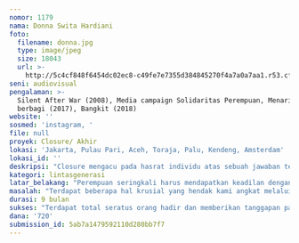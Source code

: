 ```yaml
---
nomor: 1179
nama: Donna Swita Hardiani
foto:
  filename: donna.jpg
  type: image/jpeg
  size: 18043
  url: >-
    http://5c4cf848f6454dc02ec8-c49fe7e7355d384845270f4a7a0a7aa1.r53.cf2.rackcdn.com/7e386f72-75cd-4679-b674-dafff131e455/donna.jpg
seni: audiovisual
pengalaman: >-
  Silent After War (2008), Media campaign Solidaritas Perempuan, Menari untuk
  berbagi (2017), Bangkit (2018)
website: ''
sosmed: 'instagram, '
file: null
proyek: Closure/ Akhir
lokasi: 'Jakarta, Pulau Pari, Aceh, Toraja, Palu, Kendeng, Amsterdam'
lokasi_id: ''
deskripsi: "Closure mengacu pada hasrat individu atas sebuah jawaban tegas berbagai pertanyaan yang ambigu dan penuh ketidakpastian. \r\n\r\nPerjalanan menjadi aktivis perempuan, merupakan jalan panjang dan tak berujung. Berjuang dalam waktu lama, atas tuntutan keadilan yang tak jua datang,  bahkan diperhadapkan dengan diskriminasi oleh negara melalui kebijakan diskriminatif yang menyasar perempuan dan kelompok minoritas lainnya. Perempuan mengalami stigma negatif, kriminalisasi dan berbagai tindakan represif lainnya dalam memperjuangkan keadilan. \r\n\r\nClosure mengangkat kisah perjuangan beberapa aktivis perempuan dalam memperoleh keadilan dan menggugat sistem negara, baik dari sisi politik, ekonomi, sosial maupun budaya. Film ini menunjukkan kepada publik tentang perjuangan  perempuan tetapi juga sisi lain yang lebih personal dan manusiawi dari lintas batas usia, isu dan daerah yang inspiratif. \r\n\r\nBenang merah film ini, bagaimana perempuan berjuang mencapai keadilan, tidak hanya untuk dirinya sendiri sendiri tetapi bagian daro keluarga, masyarakat, dan negara dalam perwujudan keadilan bagi perempuan.\r\n\r\nFilm ini disajikan dengan alur yang ringan dan menarik agar dapat menyasar kepada target audience milenials. \r\n\r\nDokumenter ini dibawakan dua host yang melakukan perjalanan mengunjungi tokoh-tokoh aktivis perempuan yang telah melakukan perubahan dalam rangka menggali insight untuk mempertajam keyakinan mereka terhadap pentingnya peran perempuan dalam mewujudkan keadilan dan perubahan di berbagai sektor serta menemukan apa arti “Closure”."
kategori: lintasgenerasi
latar_belakang: "Perempuan seringkali harus mendapatkan keadilan dengan cara diperjuangkan. Kisah perempuan yang memperjuangkan tanah, lahan penghidupan, agama dan kepercayaan, aturan diskriminatif yang menyasar seksualitas perempuan serta berbagai persoalan lainnya membuat perempuan tidak hanya harus paham akan hak-haknya namun juga perempuan harus bergerak bersama untuk mewujudkan keadilan nyata untuk perempuan. \r\nMeski saat ini negara melalui UU no 7 tahun 1984 telah melakukan ratifikasi konvensi CEDAW, namun negara belum maksimal dalam mewujudkan penghapusan diskriminasi dan tindakan kekerasan terhadap perempuan. Hal ini dapat dilihat dari meningkatnya kebijakan diskriminatif setiap tahunnya. Data Komnas Perempuan pada tahun 2017 bahwa ada 421 kebijakan diskriminatif di Indonesia saat ini dari tingkat desa-nasional dan lebih dari setengahnya menyasar tubuh, pikiran dan ruang gerak perempuan. Melalui film ini penonton mendapatkan inspirasi dari kehidupan para tokoh aktifis perempuan, dan dapat tumbuh kepekaannya atas sudut pandang lintas isu dan juga persoalan yang dihadapi oleh perempuan baik secara internal maupun eksternal didalam komunitasnya.\r\n"
masalah: "Terdapat beberapa hal krusial yang hendak kami angkat melalui pembuatan film dokumenter pendek ini antara lain adalah hal-hal berikut ini:\r\n \r\nPandangan terhadap perjuangan lintas isu\r\n      \tFilm ini berusaha membukakan pandangan mata publik, khususnya generasi muda terhadap esensi perjuangan perempuan di berbagai bidang, baik itu bidang hak asasi manusia, teknologi, pendidikan, kesehatan, perindustrian, dan pluralitas. \r\n\r\n     2. Kepekaan terhadap kelompok rentan\r\n        \tMelalui film ini kita berusaha meningkatkan kepekaan publik terhadap kelompok rentan dan marginal seperti misalnya perempuan korban kekerasan, minoritas orientasi dan identitas seksual, perempuan buruh migran dll. \r\n\r\n    3. Perempuan sebagai sosok agen perubahan sosial \r\nFilm ini menitikberatkan terhadap peran perempuan sebagai agen perubahan sosial di dalam masyarakat. Tidak hanya dalam perjuangan kesetaraan gender tetapi juga agen perubahan sosial, lingkungan, dan ekonomi masyarakat. \r\n\r\n4.  Keterlibatan pada perubahan sosial sebagai hal yang personal\r\n \tFilm ini memperlihatkan kepada khalayak pemirsa bahwa perubahan sosial bisa dimulai dari berbagai hal personal yang terjadi di dalam kehidupan dan pengalaman ketubuhan perempuan yang kerap kali menjadi dasar perjuangan aktivisme dan pembebasan perempuan. Sisi personal ini tidak hanya mendasari keyakinan, dan pemikiran tetapi juga aktivisme dan preferensi politik yang akhirnya membangun kesadaran dan menggerakkan kobar perjuangan para aktivis perempuan. \r\n"
durasi: 9 bulan
sukses: "Terdapat total seratus orang hadir dan memberikan tanggapan pada dua diskusi yang dibuat oleh tim pembuat film. \r\nTiga positif review di media nasional. \r\n20.000 Penonton Youtube dalam 6 Bulan."
dana: '720'
submission_id: 5ab7a1479592110d280bb7f7
---
```

